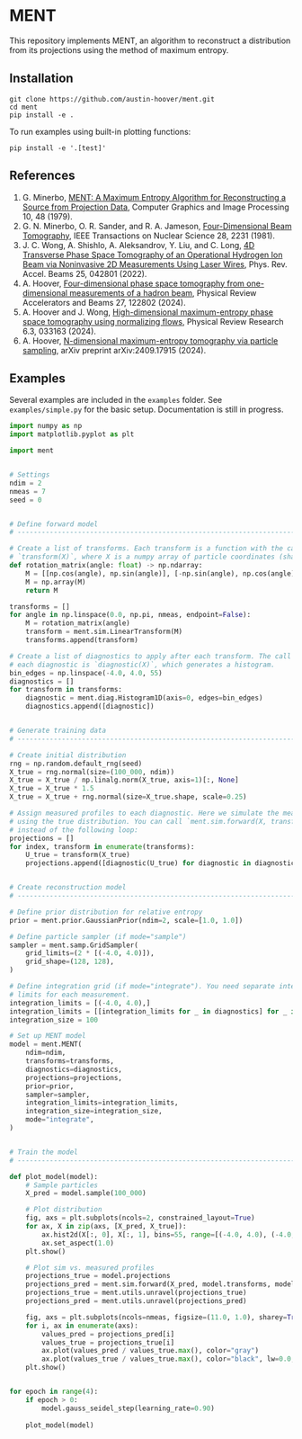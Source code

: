 # MENT

This repository implements MENT, an algorithm to reconstruct a distribution from its projections using the method of maximum entropy.


## Installation

```
git clone https://github.com/austin-hoover/ment.git
cd ment
pip install -e .
```

To run examples using built-in plotting functions:
```
pip install -e '.[test]'
```


## References

1. G. Minerbo, [MENT: A Maximum Entropy Algorithm for Reconstructing a Source from Projection Data](https://www-sciencedirect-com.ornl.idm.oclc.org/science/article/pii/0146664X79900340), Computer Graphics and Image Processing 10, 48 (1979).
2. G. N. Minerbo, O. R. Sander, and R. A. Jameson, [Four-Dimensional Beam Tomography](https://ieeexplore.ieee.org/document/4331646), IEEE Transactions on Nuclear Science 28, 2231 (1981).
3. J. C. Wong, A. Shishlo, A. Aleksandrov, Y. Liu, and C. Long, [4D Transverse Phase Space Tomography of an Operational Hydrogen Ion Beam via Noninvasive 2D Measurements Using Laser Wires](https://journals.aps.org/prab/abstract/10.1103/PhysRevAccelBeams.25.042801), Phys. Rev. Accel. Beams 25, 042801 (2022).
4. A. Hoover, [Four-dimensional phase space tomography from one-dimensional measurements of a hadron beam](https://doi.org/10.1103/PhysRevAccelBeams.27.122802), Physical Review Accelerators and Beams 27, 122802 (2024).
5. A. Hoover and J. Wong, [High-dimensional maximum-entropy phase space tomography using normalizing flows](https://doi.org/10.1103/PhysRevResearch.6.033163), Physical Review Research 6.3, 033163 (2024).
6. A. Hoover, [N-dimensional maximum-entropy tomography via particle sampling](https://arxiv.org/abs/2409.17915), arXiv preprint arXiv:2409.17915 (2024).


## Examples

Several examples are included in the `examples` folder. See `examples/simple.py` for the basic setup.
Documentation is still in progress.

```python
import numpy as np
import matplotlib.pyplot as plt

import ment


# Settings
ndim = 2
nmeas = 7
seed = 0


# Define forward model
# --------------------------------------------------------------------------------------

# Create a list of transforms. Each transform is a function with the call signature 
# `transform(X)`, where X is a numpy array of particle coordinates (shape (n, d)). 
def rotation_matrix(angle: float) -> np.ndarray:
    M = [[np.cos(angle), np.sin(angle)], [-np.sin(angle), np.cos(angle)]]
    M = np.array(M)
    return M

transforms = []
for angle in np.linspace(0.0, np.pi, nmeas, endpoint=False):
    M = rotation_matrix(angle)
    transform = ment.sim.LinearTransform(M)
    transforms.append(transform)

# Create a list of diagnostics to apply after each transform. The call signature of
# each diagnostic is `diagnostic(X)`, which generates a histogram.
bin_edges = np.linspace(-4.0, 4.0, 55)
diagnostics = []
for transform in transforms:
    diagnostic = ment.diag.Histogram1D(axis=0, edges=bin_edges)
    diagnostics.append([diagnostic])


# Generate training data
# --------------------------------------------------------------------------------------

# Create initial distribution
rng = np.random.default_rng(seed)
X_true = rng.normal(size=(100_000, ndim))
X_true = X_true / np.linalg.norm(X_true, axis=1)[:, None]
X_true = X_true * 1.5
X_true = X_true + rng.normal(size=X_true.shape, scale=0.25)

# Assign measured profiles to each diagnostic. Here we simulate the measurements 
# using the true distribution. You can call `ment.sim.forward(X, transforms, diagnostics)`
# instead of the following loop:
projections = []
for index, transform in enumerate(transforms):
    U_true = transform(X_true)
    projections.append([diagnostic(U_true) for diagnostic in diagnostics[index]])


# Create reconstruction model
# --------------------------------------------------------------------------------------

# Define prior distribution for relative entropy
prior = ment.prior.GaussianPrior(ndim=2, scale=[1.0, 1.0])

# Define particle sampler (if mode="sample")
sampler = ment.samp.GridSampler(
    grid_limits=(2 * [(-4.0, 4.0)]),
    grid_shape=(128, 128),
)

# Define integration grid (if mode="integrate"). You need separate integration
# limits for each measurement.
integration_limits = [(-4.0, 4.0),]
integration_limits = [[integration_limits for _ in diagnostics] for _ in transforms]
integration_size = 100

# Set up MENT model
model = ment.MENT(
    ndim=ndim,
    transforms=transforms,
    diagnostics=diagnostics,
    projections=projections,
    prior=prior,
    sampler=sampler,
    integration_limits=integration_limits,
    integration_size=integration_size,
    mode="integrate",
)


# Train the model
# --------------------------------------------------------------------------------------

def plot_model(model):
    # Sample particles
    X_pred = model.sample(100_000)

    # Plot distribution
    fig, axs = plt.subplots(ncols=2, constrained_layout=True)
    for ax, X in zip(axs, [X_pred, X_true]):
        ax.hist2d(X[:, 0], X[:, 1], bins=55, range=[(-4.0, 4.0), (-4.0, 4.0)])
        ax.set_aspect(1.0)
    plt.show()

    # Plot sim vs. measured profiles
    projections_true = model.projections
    projections_pred = ment.sim.forward(X_pred, model.transforms, model.diagnostics)
    projections_true = ment.utils.unravel(projections_true)
    projections_pred = ment.utils.unravel(projections_pred)

    fig, axs = plt.subplots(ncols=nmeas, figsize=(11.0, 1.0), sharey=True, sharex=True)
    for i, ax in enumerate(axs):
        values_pred = projections_pred[i]
        values_true = projections_true[i]
        ax.plot(values_pred / values_true.max(), color="gray")
        ax.plot(values_true / values_true.max(), color="black", lw=0.0, marker=".", ms=2.0)
    plt.show()


for epoch in range(4):
    if epoch > 0:
        model.gauss_seidel_step(learning_rate=0.90)
        
    plot_model(model)
```
